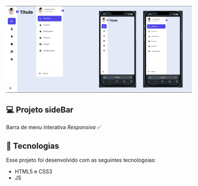 <p style="text-align: center">
        <img src="src/img/projeto.png" alt="">
</p>


## 💻 Projeto sideBar
Barra de menu interativa *Responsiva* ✅

## 🚀 Tecnologias
Esse projeto foi desenvolvido com as seguintes tecnologoias:

- HTML5 e CSS3
- JS

